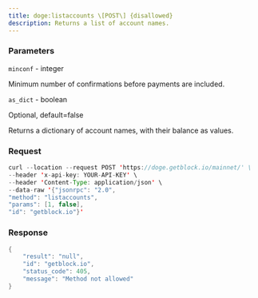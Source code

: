 ```yaml
---
title: doge:listaccounts \[POST\] {disallowed}
description: Returns a list of account names.
---
```


### Parameters


`minconf` - integer

Minimum number of confirmations before payments are included.

`as_dict` - boolean

Optional, default=false

Returns a dictionary of account names, with their balance as values.

### Request

``` java
curl --location --request POST 'https://doge.getblock.io/mainnet/' \
--header 'x-api-key: YOUR-API-KEY' \
--header 'Content-Type: application/json' \
--data-raw '{"jsonrpc": "2.0",
"method": "listaccounts",
"params": [1, false],
"id": "getblock.io"}'
```

###  Response

``` java
{
    "result": "null",
    "id": "getblock.io",
    "status_code": 405,
    "message": "Method not allowed"
}
```


